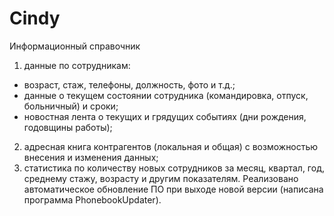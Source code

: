# Cindy
Информационный справочник

1) данные по сотрудникам: 
- возраст, стаж, телефоны, должность, фото и т.д.;
- данные о текущем состоянии сотрудника (командировка, отпуск, больничный) и сроки;
- новостная лента о текущих и грядущих событиях (дни рождения, годовщины работы);
2)  адресная книга контрагентов (локальная и общая) с возможностью внесения и изменения данных;
3) статистика по количеству новых сотрудников за месяц, квартал, год, среднему стажу, возрасту и другим показателям.
Реализовано автоматическое обновление ПО при выходе новой версии (написана программа PhonebookUpdater).
